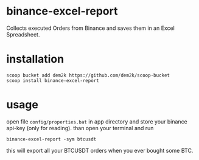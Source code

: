 # binance-excel-report

Collects executed Orders from Binance and saves them in an Excel Spreadsheet.

# installation

````
scoop bucket add dem2k https://github.com/dem2k/scoop-bucket
scoop install binance-excel-report
````

# usage

open file ``config/properties.bat`` in app directory and store your binance api-key (only for reading). than open your terminal and run

````
binance-excel-report -sym btcusdt
````

this will export all your BTCUSDT orders when you ever bought some BTC.
